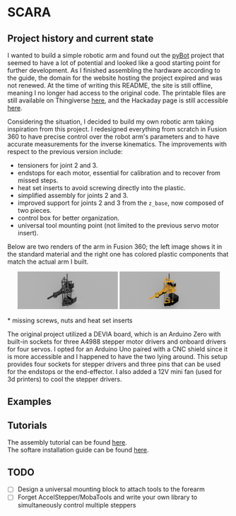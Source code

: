 # SCARA



## Project history and current state

I wanted to build a simple robotic arm and found out the [pyBot](https://jjrobots.com/) project that seemed to have a lot of potential and looked like a good starting point for further development. As I finished assembling the hardware according to the guide, the domain for the website hosting the project expired and was not renewed. At the time of writing this README, the site is still offline, meaning I no longer had access to the original code. The printable files are still available on Thingiverse [here](https://www.thingiverse.com/thing:4579405), and the Hackaday page is still accessible [here](https://hackaday.io/project/175419-pybot-scara-robotic-arm-3d-printed-python).

Considering the situation, I decided to build my own robotic arm taking inspiration from this project. I redesigned everything from scratch in Fusion 360 to have precise control over the robot arm's parameters and to have accurate measurements for the inverse kinematics. The improvements with respect to the previous version include:

- tensioners for joint 2 and 3.
- endstops for each motor, essential for calibration and to recover from missed steps.
- heat set inserts to avoid screwing directly into the plastic.
- simplified assembly for joints 2 and 3.
- improved support for joints 2 and 3 from the `z_base`, now composed of two pieces.
- control box for better organization.
- universal tool mounting point (not limited to the previous servo motor insert).

Below are two renders of the arm in Fusion 360; the left image shows it in the standard material and the right one has colored plastic components that match the actual arm I built.

<p align="center">
  <img src="media/SCARA.png" alt="Standard Material" width="45%" />
  <img src="media/SCARA_colored.png" alt="Colored Plastic" width="45%" />
</p>
* missing screws, nuts and heat set inserts


The original project utilized a DEVIA board, which is an Arduino Zero with built-in sockets for three A4988 stepper motor drivers and onboard drivers for four servos. I opted for an Arduino Uno paired with a CNC shield since it is more accessible and I happened to have the two lying around. This setup provides four sockets for stepper drivers and three pins that can be used for the endstops or the end-effector. I also added a 12V mini fan (used for 3d printers) to cool the stepper drivers.

## Examples

## Tutorials

The assembly tutorial can be found [here]().\
The softare installation guide can be found [here]().

## TODO

- [ ] Design a universal mounting block to attach tools to the forearm
- [ ] Forget AccelStepper/MobaTools and write your own library to simultaneously control multiple steppers
